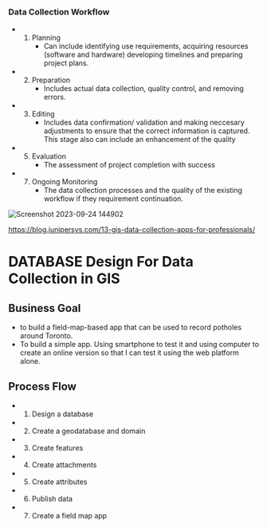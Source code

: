 ### Data Collection Workflow
- 1. Planning
     - Can include identifying use requirements, acquiring resources (software and hardware) developing timelines and preparing project plans.
       
- 2. Preparation
     - Includes actual data collection, quality control, and removing errors.
       
- 3. Editing
     - Includes data confirmation/ validation and making neccesary adjustments to ensure that the correct information is captured. This stage also can include an enhancement of the quality
       
- 5. Evaluation
     - The assessment of project completion with success
       
- 7. Ongoing Monitoring
     - The data collection processes and the quality of the existing workflow if they requirement continuation.


![Screenshot 2023-09-24 144902](https://github.com/lois4801/Geospatial.Data-Projects_and_Journey/assets/96842662/51503043-9bdf-427c-a943-58f9772a5521)

https://blog.junipersys.com/13-gis-data-collection-apps-for-professionals/


# DATABASE Design For Data Collection in GIS












## Business Goal
- to build a field-map-based app that can be used to record potholes around Toronto.
- To build a simple app. Using smartphone to test it and using computer to create an online version so that I can test it using the web platform alone.


## Process Flow
- 1. Design a database
- 2. Create a geodatabase and domain
- 3. Create features
- 4. Create attachments
- 5. Create attributes
- 6. Publish data
- 7. Create a field map app


